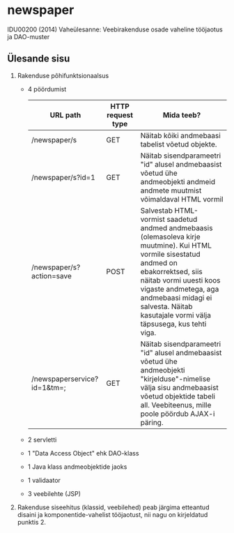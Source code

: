 # newspaper #

IDU00200 (2014) Vaheülesanne: Veebirakenduse osade vaheline tööjaotus ja DAO-muster


## Ülesande sisu ##

1. Rakenduse põhifunktsionaalsus

    * 4 pöördumist

        | URL path | HTTP request type | Mida teeb? |
        | --- | --- | --- |
        | /newspaper/s | GET | Näitab kõiki andmebaasi tabelist võetud objekte. |
        | /newspaper/s?id=1 | GET | Näitab sisendparameetri "id" alusel andmebaasist võetud ühe andmeobjekti andmeid andmete muutmist võimaldaval HTML vormil |
        | /newspaper/s?action=save | POST | Salvestab HTML-vormist saadetud andmed andmebaasis (olemasoleva kirje muutmine). Kui HTML vormile sisestatud andmed on ebakorrektsed, siis näitab vormi uuesti koos vigaste andmetega, aga andmebaasi midagi ei salvesta. Näitab kasutajale vormi välja täpsusega, kus tehti viga. |
        | /newspaperservice?id=1&tm=<timestamp>; | GET | Näitab sisendparameetri "id" alusel andmebaasist võetud ühe andmeobjekti "kirjelduse"-nimelise välja sisu andmebaasist võetud objektide tabeli all. Veebiteenus, mille poole pöördub AJAX-i päring. |

    * 2 servletti
    * 1 "Data Access Object" ehk DAO-klass
    * 1 Java klass andmeobjektide jaoks
    * 1 validaator
    * 3 veebilehte (JSP)

1. Rakenduse siseehitus (klassid, veebilehed) peab järgima etteantud disaini ja komponentide-vahelist
   tööjaotust, nii nagu on kirjeldatud punktis 2.
